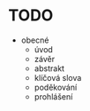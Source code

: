 # TODO

* obecné
    * úvod
    * závěr
    * abstrakt
    * klíčová slova
    * poděkování
    * prohlášení
